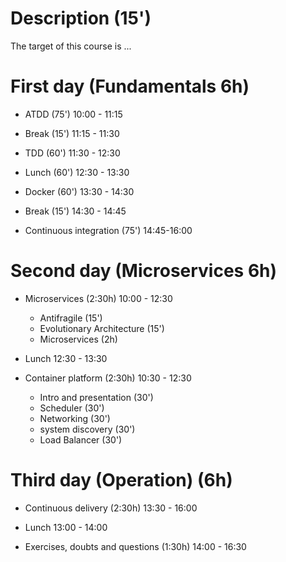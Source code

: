# Description (15')

The target of this course is ...
  
# First day (Fundamentals 6h)  
    
* ATDD (75')  10:00 - 11:15
* Break (15') 11:15 - 11:30
* TDD (60')   11:30 - 12:30

* Lunch (60') 12:30 - 13:30

* Docker (60') 13:30 - 14:30
* Break (15') 14:30 - 14:45
* Continuous integration (75') 14:45-16:00

# Second day (Microservices 6h)

* Microservices (2:30h) 10:00 - 12:30
  * Antifragile (15')
  * Evolutionary Architecture (15')
  * Microservices (2h)
       
* Lunch 12:30 - 13:30     

* Container platform (2:30h) 10:30 - 12:30
  * Intro and presentation (30')
  * Scheduler (30')
  * Networking (30')
  * system discovery (30')
  * Load Balancer (30')

# Third day (Operation) (6h) 

* Continuous delivery (2:30h) 13:30 - 16:00

* Lunch 13:00 - 14:00

* Exercises, doubts and questions (1:30h) 14:00 - 16:30

   